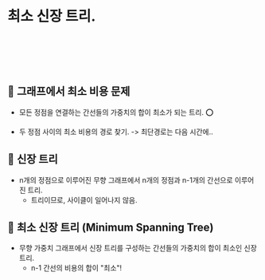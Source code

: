 # 최소 신장 트리.

<br>
<br>
<br>
<br>

## 🌈 그래프에서 최소 비용 문제

* 모든 정점을 연결하는 간선들의 가중치의 합이 최소가 되는 트리. ⭕️

* 두 정점 사이의 최소 비용의 경로 찾기. -> 최단경로는 다음 시간에..

## 🌈 신장 트리

* n개의 정점으로 이루어진 무향 그래프에서 n개의 정점과 n-1개의 간선으로 이루어진 트리.
    - 트리이므로, 사이클이 일어나지 않음.



## 🌈 최소 신장 트리 (Minimum Spanning Tree)

* 무향 가중치 그래프에서 신장 트리를 구성하는 간선들의 가중치의 합이 최소인 신장 트리.
    - n-1 간선의 비용의 합이 "최소"!





























